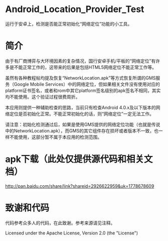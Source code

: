 Android_Location_Provider_Test
===================

运行于安卓上，检测是否能正常初始化“网络定位”功能的小工具。

简介
==

由于有厂商博弈与大环境因素的复杂情况，国行安卓手机/平板的“网络定位”有许多是不能正常工作的，这带来的后果是包括HTML5网络定位不能正常工作等。

虽然有各种教程帖均提及恢复“NetworkLocation.apk”等方式恢复所谓的GMS服务（Google Mobile Services）中的网络定位，但如果相关文件没有使用对应的platform证书签名，或者和rom中其它platform签名级别的apk签名不相同，其实均不能使用。这个验证过程很费周折。

本应用则提供一种辅助检查的思路，当前只有检查Android 4.0.x及以下版本的网络定位是否初始化正常。不能正常初始化的话，则“网络定位”一定无法工作。

请注意：初始化检测通过后，如果是使用GMS提供的网络定位功能（也就是传说中的NetworkLocation.apk），而GMS的其它组件存在损坏或者版本不一致，也一样不能使用，这部分暂不属于本应用的检测范围。

apk下载（此处仅提供源代码和相关文档）
==
http://pan.baidu.com/share/link?shareid=2926622959&uk=1778678609


致谢和代码
==

代码参考众多人的代码，在此致谢。参考来源请见注释。

Licensed under the Apache License, Version 2.0 (the "License")
